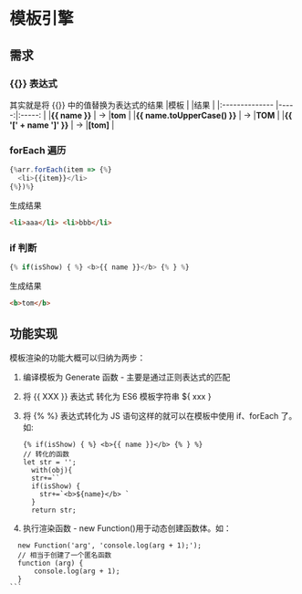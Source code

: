# 模板引擎

## 需求

### {{}} 表达式

其实就是将 {{}} 中的值替换为表达式的结果
|模板 | |结果 |
|:-------------- |-----:|:-----: |
|<b>{{ name }}</b> | -> |<b>tom</b> |
|<b>{{ name.toUpperCase() }}</b> | -> |<b>TOM</b> |
|<b>{{ '[' + name ']' }}</b> | -> |<b>[tom]</b> |

### forEach 遍历

```js
{%arr.forEach(item => {%}
  <li>{{item}}</li>
{%})%}
```

生成结果

```html
<li>aaa</li> <li>bbb</li>
```

### if 判断

```js
{% if(isShow) { %} <b>{{ name }}</b> {% } %}
```

生成结果

```html
<b>tom</b>
```

## 功能实现

模板渲染的功能大概可以归纳为两步：

1. 编译模板为 Generate 函数 - 主要是通过正则表达式的匹配
1. 将 {{ XXX }} 表达式 转化为 ES6 模板字符串 ${ xxx }
1. 将 {% %} 表达式转化为 JS 语句这样的就可以在模板中使用 if、forEach 了。如:

   ```
   {% if(isShow) { %} <b>{{ name }}</b> {% } %}
   // 转化的函数
   let str = '';
     with(obj){
     str+=``
     if(isShow) {
       str+=`<b>${name}</b> `
     }
     return str;
   ```

1. 执行渲染函数 - new Function()用于动态创建函数体。如：

````
  new Function('arg', 'console.log(arg + 1);');
  // 相当于创建了一个匿名函数
  function (arg) {
      console.log(arg + 1);
  }
```
````

